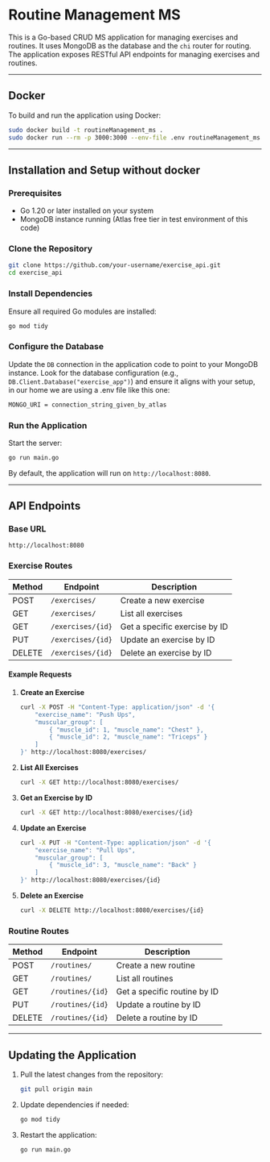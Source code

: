 

# Routine Management MS

This is a Go-based CRUD MS application for managing exercises and routines. It uses MongoDB as the database and the `chi` router for routing. The application exposes RESTful API endpoints for managing exercises and routines.

---

## Docker

To build and run the application using Docker:

```bash
sudo docker build -t routineManagement_ms .
sudo docker run --rm -p 3000:3000 --env-file .env routineManagement_ms
```

---



## Installation and Setup without docker

### Prerequisites
- Go 1.20 or later installed on your system
- MongoDB instance running (Atlas free tier in test environment of this code)

### Clone the Repository
```bash
git clone https://github.com/your-username/exercise_api.git
cd exercise_api
```

### Install Dependencies
Ensure all required Go modules are installed:
```bash
go mod tidy
```

### Configure the Database
Update the `DB` connection in the application code to point to your MongoDB instance. Look for the database configuration (e.g., `DB.Client.Database("exercise_app")`) and ensure it aligns with your setup, in our home we are using a .env file like this one:
```bash
MONGO_URI = connection_string_given_by_atlas
```

### Run the Application
Start the server:
```bash
go run main.go
```
By default, the application will run on `http://localhost:8080`.

---

## API Endpoints

### Base URL
`http://localhost:8080`

### Exercise Routes
| Method | Endpoint       | Description                |
|--------|----------------|----------------------------|
| POST   | `/exercises/`  | Create a new exercise      |
| GET    | `/exercises/`  | List all exercises         |
| GET    | `/exercises/{id}` | Get a specific exercise by ID |
| PUT    | `/exercises/{id}` | Update an exercise by ID   |
| DELETE | `/exercises/{id}` | Delete an exercise by ID   |

#### Example Requests
1. **Create an Exercise**
   ```bash
   curl -X POST -H "Content-Type: application/json" -d '{
       "exercise_name": "Push Ups",
       "muscular_group": [
           { "muscle_id": 1, "muscle_name": "Chest" },
           { "muscle_id": 2, "muscle_name": "Triceps" }
       ]
   }' http://localhost:8080/exercises/
   ```

2. **List All Exercises**
   ```bash
   curl -X GET http://localhost:8080/exercises/
   ```

3. **Get an Exercise by ID**
   ```bash
   curl -X GET http://localhost:8080/exercises/{id}
   ```

4. **Update an Exercise**
   ```bash
   curl -X PUT -H "Content-Type: application/json" -d '{
       "exercise_name": "Pull Ups",
       "muscular_group": [
           { "muscle_id": 3, "muscle_name": "Back" }
       ]
   }' http://localhost:8080/exercises/{id}
   ```

5. **Delete an Exercise**
   ```bash
   curl -X DELETE http://localhost:8080/exercises/{id}
   ```

### Routine Routes
| Method | Endpoint       | Description                |
|--------|----------------|----------------------------|
| POST   | `/routines/`   | Create a new routine       |
| GET    | `/routines/`   | List all routines          |
| GET    | `/routines/{id}` | Get a specific routine by ID |
| PUT    | `/routines/{id}` | Update a routine by ID    |
| DELETE | `/routines/{id}` | Delete a routine by ID    |

---

## Updating the Application
1. Pull the latest changes from the repository:
   ```bash
   git pull origin main
   ```
2. Update dependencies if needed:
   ```bash
   go mod tidy
   ```
3. Restart the application:
   ```bash
   go run main.go
   ```

